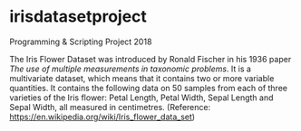 # irisdatasetproject
Programming &amp; Scripting Project 2018

The Iris Flower Dataset was introduced by Ronald Fischer in his 1936 paper *The use of multiple measurements in taxonomic problems*. It is a multivariate dataset, which means that it contains two or more variable quantities. It contains the following data on 50 samples from each of three varieties of the Iris flower: Petal Length, Petal Width, Sepal Length and Sepal Width, all measured in centimetres.
(Reference: https://en.wikipedia.org/wiki/Iris_flower_data_set)
